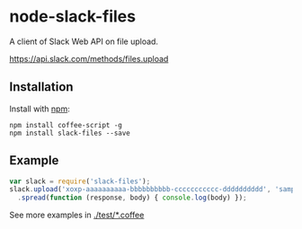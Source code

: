 # node-slack-files

A client of Slack Web API on file upload.

https://api.slack.com/methods/files.upload

## Installation

Install with [npm](https://www.npmjs.com/):

```shell
npm install coffee-script -g
npm install slack-files --save
```

## Example

```javascript
var slack = require('slack-files');
slack.upload('xoxp-aaaaaaaaaa-bbbbbbbbbb-ccccccccccc-dddddddddd', 'sample.txt')
  .spread(function (response, body) { console.log(body) });
```

See more examples in [./test/*.coffee](./test)
